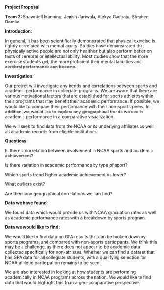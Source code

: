 
<b>Project Proposal</b>

<b>Team 2:</b>
Shawntell Manning,
Jenish Jariwala,
Alekya Gadiraju,
Stephen Domke

<b>Introduction:</b>

In general, it has been scientifically demonstrated that physical exercise is tightly correlated with mental acuity. Studies have demonstrated that physically active people are not only healthier but also perform better on tests of cerebral or intellectual ability. Most studies show that the more exercise students get, the more proficient their mental faculties and cerebral performance can become.

<b>Investigation:</b>

Our project will investigate any trends and correlations between sports and academic performance in collegiate programs. We are aware that there are various motivational factors that are established for sports athletes within their programs that may benefit their academic performance.  If possible, we would like to compare their performance with their non-sports peers. In addition, we would like to explore any geographical trends we see in academic performance in a comparative visualization.

We will seek to find data from the NCAA or its underlying affiliates as well as academic records from eligible institutions.

<b>Questions:</b>

Is there a correlation between involvement in NCAA sports and academic achievement?

Is there variation in academic performance by type of sport?

Which sports trend higher academic achievement vs lower?

What outliers exist?  

Are there any geographical correlations we can find?

<b>Data we have found: </b>

We found data which would provide us with NCAA graduation rates as well as academic performance rates with a breakdown by sports program. 

<b>Data we would like to find:</b>

We would like to find data on GPA results that can be broken down by sports programs, and compared with non-sports participants.  We think this may be a challenge, as there does not appear to be academic data collected specifically for non-athletes. Whether we can find a dataset that has GPA data for all collegiate students, with a qualifying selection for NCAA athletic participation remains to be seen.

We are also interested in looking at how students are performing academically in NCAA programs across the nation. We would like to find data that would highlight this from a geo-comparative perspective. 
